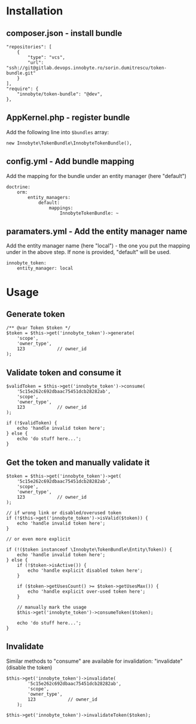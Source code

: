 # Installation

## composer.json - install bundle

    "repositories": [
        {
            "type": "vcs",
            "url": "ssh://git@gitlab.devops.innobyte.ro/sorin.dumitrescu/token-bundle.git"
        }
    ],
    "require": {
        "innobyte/token-bundle": "@dev",
    },

## AppKernel.php - register bundle

Add the following line into `$bundles` array:

    new Innobyte\TokenBundle\InnobyteTokenBundle(),

## config.yml - Add bundle mapping

Add the mapping for the bundle under an entity manager (here "default")

    doctrine:
        orm:
            entity_managers:
                default:
                    mappings:
                        InnobyteTokenBundle: ~

## paramaters.yml - Add the entity manager name

Add the entity manager name (here "local") - the one you put the mapping under in the above step.
If none is provided, "default" will be used.

    innobyte_token:
        entity_manager: local


# Usage

## Generate token

    /** @var Token $token */
    $token = $this->get('innobyte_token')->generate(
        'scope',
        'owner_type',
        123            // owner_id
    );

## Validate token and consume it
    $validToken = $this->get('innobyte_token')->consume(
        '5c15e262c692dbaac75451dcb28282ab',
        'scope',
        'owner_type',
        123            // owner_id
    );

    if (!$validToken) {
        echo 'handle invalid token here';
    } else {
        echo 'do stuff here...';
    }

## Get the token and manually validate it
    $token = $this->get('innobyte_token')->get(
        '5c15e262c692dbaac75451dcb28282ab',
        'scope',
        'owner_type',
        123            // owner_id
    );

    // if wrong link or disabled/overused token
    if (!$this->get('innobyte_token')->isValid($token)) {
        echo 'handle invalid token here';
    }

    // or even more explicit

    if (!($token instanceof \Innobyte\TokenBundle\Entity\Token)) {
        echo 'handle invalid token here';
    } else {
        if (!$token->isActive()) {
            echo 'handle explicit disabled token here';
        }

        if ($token->getUsesCount() >= $token->getUsesMax()) {
            echo 'handle explicit over-used token here';
        }

        // manually mark the usage
        $this->get('innobyte_token')->consumeToken($token);

        echo 'do stuff here...';
    }

## Invalidate
Similar methods to "consume" are available for invalidation: "invalidate" (disable the token)

    $this->get('innobyte_token')->invalidate(
            '5c15e262c692dbaac75451dcb28282ab',
            'scope',
            'owner_type',
            123            // owner_id
        );

    $this->get('innobyte_token')->invalidateToken($token);
